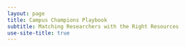 ```yaml
---
layout: page
title: Campus Champions Playbook
subtitle: Matching Researchers with the Right Resources
use-site-title: true
---
```


